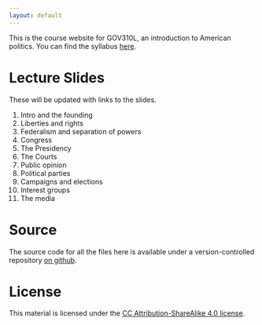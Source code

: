 ```yaml
---
layout: default 
---
```


This is the course website for GOV310L, an introduction to American
politics. You can find the syllabus
[here](http://jabranham.com/GOV310L/syllabus/syllabus.pdf).

# Lecture Slides
These will be updated with links to the slides.

1. Intro and the founding
2. Liberties and rights
3. Federalism and separation of powers
4. Congress
5. The Presidency
6. The Courts
7. Public opinion
8. Political parties
9. Campaigns and elections
10. Interest groups
11. The media

# Source
The source code for all the files here is available under a
version-controlled repository [on
github](https://github.com/jabranham/GOV310L). 

# License
This material is licensed under the
[CC Attribution-ShareAlike 4.0 license](http://creativecommons.org/licenses/by-sa/4.0/).
